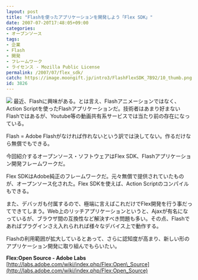 ```yaml
---
layout: post
title: "Flashを使ったアプリケーションを開発しよう「Flex SDK」"
date: 2007-07-20T17:48:05+09:00
categories:
- オープンソース
tags: 
- 企業
- Flash
- 開発
- フレームワーク
- ライセンス - Mozilla Public License
permalink: /2007/07/flex_sdk/
catch: https://image.moongift.jp/intro3/FlashFlexSDK_7B92/10_thumb.png
id: 3826
---
```

[![](https://image.moongift.jp/intro3/FlashFlexSDK_7B92/10_thumb.png)](https://image.moongift.jp/intro3/FlashFlexSDK_7B92/102.png) 最近、Flashに興味がある。とは言え、Flashアニメーションではなく、Action Scriptを使ったFlashアプリケーションだ。技術者はあまり好まないFlashではあるが、Youtube等の動画共有系サービスでは当たり前の存在になっている。   
  
Flash = Adobe Flashがなければ作れないという訳では決してない。作るだけなら無償でもできる。   
  
今回紹介するオープンソース・ソフトウェアはFlex SDK、Flashアプリケーション開発フレームワークだ。   
  
<!--more-->  
  
Flex SDKはAdobe純正のフレームワークだ。元々無償で提供されていたものが、オープンソース化された。Flex SDKを使えば、Action Scriptのコンパイルもできる。   
  
また、デバッガも付属するので、極端に言えばこれだけでFlex開発を行う事だってできてしまう。Web上のリッチアプリケーションというと、Ajaxが有名になっているが、ブラウザ間の互換性など解決すべき問題も多い。その点、Flashであればプラグインさえ入れられれば様々なデバイス上で動作する。   
  
Flashの利用範囲が拡大しているとあって、さらに認知度が高まり、新しい形のアプリケーション開発に取り組んでもらいたい。   
  
**Flex:Open Source - Adobe Labs**  
[http://labs.adobe.com/wiki/index.php/Flex:Open\_Source](http://labs.adobe.com/wiki/index.php/Flex:Open_Source)